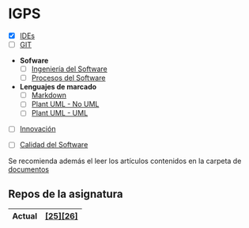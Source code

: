 # IGPS

- [x] [IDEs](temario/1-ides/clase-1-ides.md)
- [ ] [GIT](/temario/2-git)
- **Sofware**
  - [ ] [Ingeniería del Software](/temario/3-ingenieria-software/clase-5-ingenieria_software.md)
  - [ ] [Procesos del Software](/temario/3-ingenieria-software/clase-6-proceso_software.md)
- **Lenguajes de marcado**
  - [ ] [Markdown](/temario/4-markdown)
  - [ ] [Plant UML - No UML](/temario/5-plantuml)
  - [ ] [Plant UML - UML](/temario/5-plantuml)
- [ ] [Innovación](/temario/6-innovacion-calidad/clase-16-innovacion.md)
- [ ] [Calidad del Software](/temario/6-innovacion-calidad/clase-17-calidad_software.md)


Se recomienda además el leer los artículos contenidos en la carpeta de [documentos](documentos/README.md)

## Repos de la asignatura

<div align=center>

|Actual|[[25][26]](https://github.com/miguelancabezon/25-26-igps)|
|:-|:-

</div>
